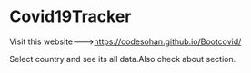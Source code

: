 # Covid19Tracker
Visit this website--->https://codesohan.github.io/Bootcovid/

Select country and see its all data.Also check about section.
